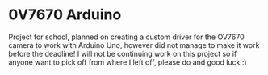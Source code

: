 # 0V7670 Arduino
 
Project for school, planned on creating a custom driver for the OV7670 camera
to work with Arduino Uno, however did not manage to make it work before the deadline!
I will not be continuing work on this project so if anyone want to pick off from
where I left off, please do and good luck :)
